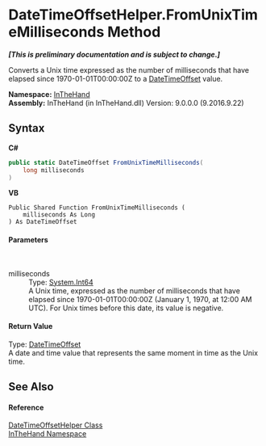 # DateTimeOffsetHelper.FromUnixTimeMilliseconds Method 
 _**\[This is preliminary documentation and is subject to change.\]**_

Converts a Unix time expressed as the number of milliseconds that have elapsed since 1970-01-01T00:00:00Z to a <a href="http://msdn2.microsoft.com/en-us/library/bb341783" target="_blank">DateTimeOffset</a> value.

**Namespace:**&nbsp;<a href="N_InTheHand">InTheHand</a><br />**Assembly:**&nbsp;InTheHand (in InTheHand.dll) Version: 9.0.0.0 (9.2016.9.22)

## Syntax

**C#**<br />
``` C#
public static DateTimeOffset FromUnixTimeMilliseconds(
	long milliseconds
)
```

**VB**<br />
``` VB
Public Shared Function FromUnixTimeMilliseconds ( 
	milliseconds As Long
) As DateTimeOffset
```


#### Parameters
&nbsp;<dl><dt>milliseconds</dt><dd>Type: <a href="http://msdn2.microsoft.com/en-us/library/6yy583ek" target="_blank">System.Int64</a><br />A Unix time, expressed as the number of milliseconds that have elapsed since 1970-01-01T00:00:00Z (January 1, 1970, at 12:00 AM UTC). For Unix times before this date, its value is negative.</dd></dl>

#### Return Value
Type: <a href="http://msdn2.microsoft.com/en-us/library/bb341783" target="_blank">DateTimeOffset</a><br />A date and time value that represents the same moment in time as the Unix time.

## See Also


#### Reference
<a href="T_InTheHand_DateTimeOffsetHelper">DateTimeOffsetHelper Class</a><br /><a href="N_InTheHand">InTheHand Namespace</a><br />